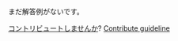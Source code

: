 
まだ解答例がないです。

[コントリビュートしませんか](https://github.com/BFEdev/BFE.dev-solutions/blob/main/css/container-query_ja.md)?  [Contribute guideline](https://github.com/BFEdev/BFE.dev-solutions#how-to-contribute)

